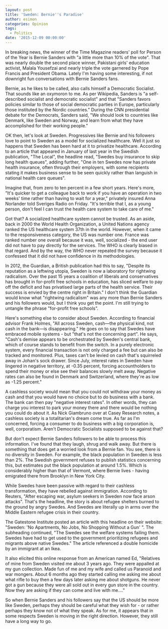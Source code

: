 ```yaml
---
layout: post
title: 'Sweden: Bernie''s Paradise'
author: esimon
categories: Opinion
tags:
  - Politics
date: '2015-12-09 00:00:00'
---
```

In breaking news, the winner of the Time Magazine readers' poll for Person of the Year is Bernie Sanders with "a little more than 10% of the vote". That was nearly double the second place winner, Pakistani girls' education activist, Malala Yousefzai and nearly triple the vote garnered by Pope Francis and President Obama. Lately I'm having some interesting, if not downright fun conversations with Bernie Sanders fans. 

Bernie, as he likes to be called, also calls himself a Democratic Socialist. That sounds like an oxymoron to me. As per Wikipedia, Sanders is "a self-described socialist and democratic socialist" and that "Sanders favors policies similar to those of social democratic parties in Europe, particularly those instituted by the Nordic countries." During the CNN presidential debate for the Democrats, Sanders said, "We should look to countries like Denmark, like Sweden and Norway, and learn from what they have accomplished for their working people."

OK then, let's look at Sweden. Progressives like Bernie and his followers love to point to Sweden as a model for socialized healthcare. Well it just so happens that Sweden has been hard at it to privatize healthcare. According to an article that appeared in January of last year in the Swedish publication, "The Local", the headline read, "Swedes buy insurance to skip long health queues", adding further, "One in ten Swedes now has private health insurance, often through their employers, with some recipients stating it makes business sense to be seen quickly rather than languish in national health care queues". 

Imagine that, from zero to ten percent in a few short years. Here's more, "It's quicker to get a colleague back to work if you have an operation in two weeks' time rather than having to wait for a year," privately insured Anna Norlander told Sveriges Radio on Friday. "It's terrible that I, as a young person, don't feel I can trust the health care system to take care of me."  

Got that? A socialized healthcare system cannot be trusted. As an aside, back in 2000 the World Health Organization, a United Nations agency ranked the US healthcare system 37th in the world. However, when it came to the responsiveness category, the US was number one. France was ranked number one overall because it was, well, socialized - the end user did not have to pay directly for the services. The WHO is clearly biased in that regard. And by the way, the WHO never repeated the survey because it confessed that it did not have confidence in its methodologies. 

In 2012, the Guardian, a British publication had this to say, "Despite its reputation as a leftwing utopia, Sweden is now a laboratory for rightwing radicalism. Over the past 15 years a coalition of liberals and conservatives has brought in for-profit free schools in education, has sliced welfare to pay off the deficit and has privatised large parts of the health service. Their success is envied by the centre right in Britain." I don't think the Guardian would know what "rightwing radicalism" was any more than Bernie Sanders and his followers would, but I think you get the point. I'm still trying to untangle the phrase "for-profit free schools". 

Here's something else to consider about Sweden. According to financial advisor Frank Holmes, "All across Sweden, cash—the physical kind, not cash in the bank—is disappearing." He goes on to say that Swedes have embraced mobile systems - but "that's not the concerning part". He says, "Cash's demise appears to be orchestrated by Sweden's central bank, which of course stands to benefit from the switch. In a purely electronic system, every financial transaction is not only charged a fee but can also be tracked and monitored. Plus, taxes can't be levied on cash that's squirreled away in Johan's sock drawer. Since July, interest rates in Sweden have lingered in negative territory, at -0.35 percent, forcing accountholders to spend their money or else see their balances slowly melt away. Negative rates can also be found in Denmark and Switzerland, where they're as low as -1.25 percent." 

A cashless society would mean that you could not withdraw your money as cash and that you would have no choice but to do business with a bank. The bank can then pay "negative interest rates". In other words, they can charge you interest to park your money there and there would be nothing you could do about it. As Nick Giambruno over at Casey Research notes, a cashless society is a totalitarian's dream come true. As far as I'm concerned, forcing a consumer to do business with a big corporation is, well, corporatism. Aren't Democratic Socialists supposed to be against that? 

But don't expect Bernie Sanders followers to be able to process this information. I've found that they laugh, shrug and walk away. But there is something that does get a worried look from a Bernie fan. You see, there is no diversity in Sweden. For example, the black population in Sweden is less than 2%. The Swedish government refuses to publish statistics concerning this, but estimates put the black population at around 1.5%. Which is considerably higher than that of Vermont, where Bernie lives - having emigrated there from Brooklyn in New York City. 

While Swedes have been passive with regard to their cashless transformation, they have rebelled against immigration. According to Reuters, "After escaping war, asylum seekers in Sweden now face arson attacks". That's the headline, the story is about refugee shelters burned to the ground by angry Swedes. And Swedes are literally up in arms over the Middle Eastern refugee crisis in their country. 

The Gatestone Institute posted an article with this headline on their website: "Sweden: 'No Apartments, No Jobs, No Shopping Without a Gun' ". The subheading continued, "The Swedes see the welfare systems failing them. Swedes have had to get used to the government prioritizing refugees and migrants above native Swedes." The article referenced a double homicide by an immigrant at an Ikea. 

It also elicited this online response from an American named Ed, "Relatives of mine from Sweden visited me about 3 years ago. They were appalled at my gun collection. Made fun of me and my wife and called us Paranoid and war mongers. About 6 months ago they started calling me asking me about what rifle to buy then a few days later asking me about shotguns. He never got a gun because they were all sold out in every gun store in the country. Now they are asking if they can come and live with me…."

So when Bernie Sanders and his followers say that the US should be more like Sweden, perhaps they should be careful what they wish for - or rather perhaps they know not of what they speak. As for me, it appears that in some respects Sweden is moving in the right direction. However, they still have a long way to go. 

